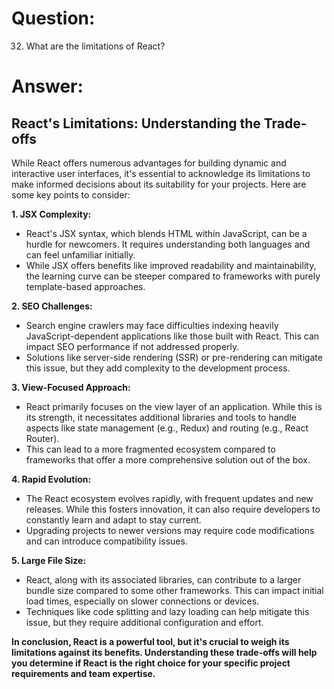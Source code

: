 # Question:

32. What are the limitations of React?

# Answer:

## React's Limitations: Understanding the Trade-offs

While React offers numerous advantages for building dynamic and interactive user interfaces, it's essential to acknowledge its limitations to make informed decisions about its suitability for your projects. Here are some key points to consider:

**1. JSX Complexity:**

*   React's JSX syntax, which blends HTML within JavaScript, can be a hurdle for newcomers. It requires understanding both languages and can feel unfamiliar initially. 
*   While JSX offers benefits like improved readability and maintainability, the learning curve can be steeper compared to frameworks with purely template-based approaches.

**2. SEO Challenges:**

*   Search engine crawlers may face difficulties indexing heavily JavaScript-dependent applications like those built with React. This can impact SEO performance if not addressed properly.
*   Solutions like server-side rendering (SSR) or pre-rendering can mitigate this issue, but they add complexity to the development process.

**3. View-Focused Approach:**

*   React primarily focuses on the view layer of an application. While this is its strength, it necessitates additional libraries and tools to handle aspects like state management (e.g., Redux) and routing (e.g., React Router).
*   This can lead to a more fragmented ecosystem compared to frameworks that offer a more comprehensive solution out of the box.

**4. Rapid Evolution:**

*   The React ecosystem evolves rapidly, with frequent updates and new releases. While this fosters innovation, it can also require developers to constantly learn and adapt to stay current.
*   Upgrading projects to newer versions may require code modifications and can introduce compatibility issues.

**5. Large File Size:**

*   React, along with its associated libraries, can contribute to a larger bundle size compared to some other frameworks. This can impact initial load times, especially on slower connections or devices.
*   Techniques like code splitting and lazy loading can help mitigate this issue, but they require additional configuration and effort.

**In conclusion, React is a powerful tool, but it's crucial to weigh its limitations against its benefits. Understanding these trade-offs will help you determine if React is the right choice for your specific project requirements and team expertise.** 

